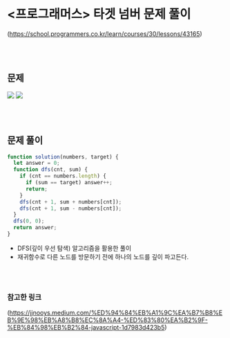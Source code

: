 # <프로그래머스> 타겟 넘버 문제 풀이

(https://school.programmers.co.kr/learn/courses/30/lessons/43165)

<br/>
<br/>

## 문제

<a href="#"><img src="https://github.com/eunbaming/TIL_JS-CodingTest/assets/110072947/75855402-d143-423c-8c0f-e2b5778e5b69"/></a>
<a href="#"><img src="https://github.com/eunbaming/TIL_JS-CodingTest/assets/110072947/45670349-38a6-4821-ab9b-81270629bf59"/></a>

<br/>
<br/>

## 문제 풀이

```javascript
function solution(numbers, target) {
  let answer = 0;
  function dfs(cnt, sum) {
    if (cnt == numbers.length) {
      if (sum == target) answer++;
      return;
    }
    dfs(cnt + 1, sum + numbers[cnt]);
    dfs(cnt + 1, sum - numbers[cnt]);
  }
  dfs(0, 0);
  return answer;
}
```

- DFS(깊이 우선 탐색) 알고리즘을 활용한 풀이
- 재귀함수로 다른 노드를 방문하기 전에 하나의 노드를 깊이 파고든다.

<br/>
<br/>

### 참고한 링크

(https://jjnooys.medium.com/%ED%94%84%EB%A1%9C%EA%B7%B8%EB%9E%98%EB%A8%B8%EC%8A%A4-%ED%83%80%EA%B2%9F-%EB%84%98%EB%B2%84-javascript-1d7983d423b5)
